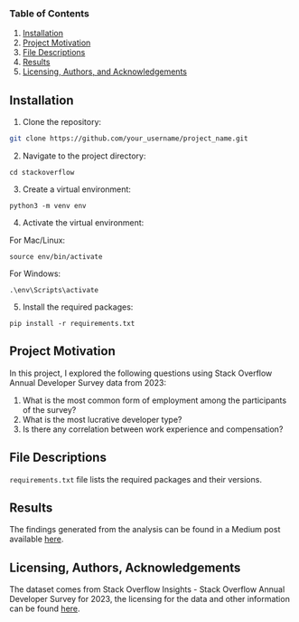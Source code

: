 
### Table of Contents

1. [Installation](#installation)
2. [Project Motivation](#motivation)
3. [File Descriptions](#files)
4. [Results](#results)
5. [Licensing, Authors, and Acknowledgements](#licensing)

## Installation <a name="installation"></a>
1. Clone the repository:

  ```bash
  git clone https://github.com/your_username/project_name.git
  ```
2. Navigate to the project directory:

  ```
  cd stackoverflow
  ```

3. Create a virtual environment:

  ```
  python3 -m venv env
  ```

4. Activate the virtual environment:

  For Mac/Linux:
  
  ```
  source env/bin/activate
  ```

  For Windows:

  ```
  .\env\Scripts\activate
  ```

5. Install the required packages:

  ```
  pip install -r requirements.txt
  ```

## Project Motivation<a name="motivation"></a>

In this project, I explored the following questions using Stack Overflow Annual Developer Survey data from 2023:

1. What is the most common form of employment among the participants of the survey?
2. What is the most lucrative developer type?
3. Is there any correlation between work experience and compensation?

## File Descriptions <a name="files"></a>

`requirements.txt` file lists the required packages and their versions.

## Results<a name="results"></a>

The findings generated from the analysis can be found in a Medium post available [here](https://medium.com/@dominikapiosik/how-do-the-developers-of-today-work-ff6230f860f8).

## Licensing, Authors, Acknowledgements<a name="licensing"></a>

The dataset comes from Stack Overflow Insights - Stack Overflow Annual Developer Survey for 2023, the licensing for the data and other information can be found [here](https://insights.stackoverflow.com/survey).

